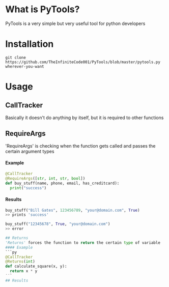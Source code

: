# What is PyTools?
PyTools is a very simple but very useful tool for python developers

# Installation
`git clone https://github.com/TheInfiniteCode001/PyTools/blob/master/pytools.py wherever-you-want`

# Usage
## CallTracker
Basically it doesn't do anything by itself, but it is required to other functions

## RequireArgs
'RequireArgs' is checking when the function gets called and passes the certain argument types
#### Example
```py
@CallTracker
@RequireArgs([str, int, str, bool])
def buy_stuff(name, phone, email, has_creditcard):
  print("success")
```
#### Results
```py
buy_stuff("Bill Gates", 123456789, "your@domain.com", True)
>> prints 'success'

buy_stuff("12345678", True, "your@domain.com")
>> error

## Returns
'Returns' forces the function to return the certain type of variable
#### Example
```py
@CallTracker
@Returns(int)
def calculate_square(x, y):
  return x * y
˙˙`
## Results
```
